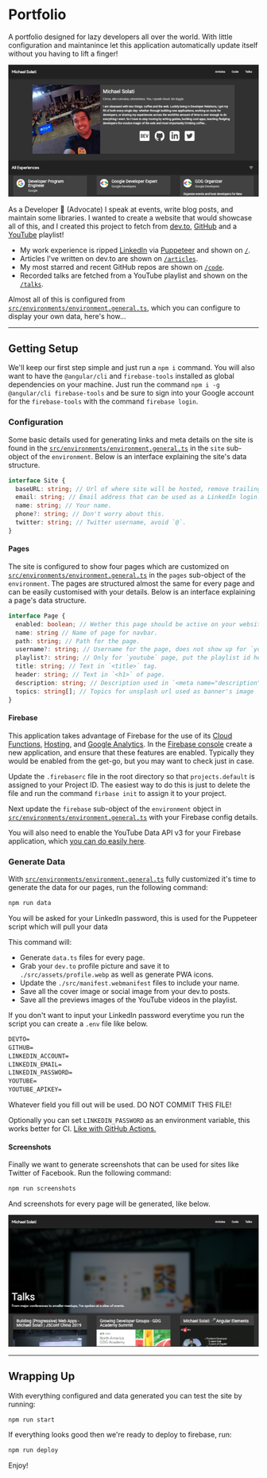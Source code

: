 # Portfolio

A portfolio designed for lazy developers all over the world. With little configuration and maintanince let this application automatically update itself without you having to lift a finger!

![The home page](./src/assets/screenshots/home.png)

As a Developer 🥑 (Advocate) I speak at events, write blog posts, and maintain some libraries. I wanted to create a website that would showcase all of this, and I created this project to fetch from [dev.to](https://dev.to), [GitHub](https://github.com) and a [YouTube](https://youtube.com) playlist!

- My work experience is ripped [LinkedIn](https://linkedin.com) via [Puppeteer](https://pptr.dev/) and shown on [`/`](https://michaelsolati.com).
- Articles I've written on dev.to are shown on [`/articles`](https://michaelsolati.com/articles).
- My most starred and recent GitHub repos are shown on [`/code`](https://michaelsolati.com/code).
- Recorded talks are fetched from a YouTube playlist and shown on the [`/talks`](https://michaelsolati.com/talks).

Almost all of this is configured from [`src/environments/environment.general.ts`](src/environments/environment.general.ts), which you can configure to display your own data, here's how...

---

## Getting Setup

We'll keep our first step simple and just run a `npm i` command. You will also want to have the `@angular/cli` and `firebase-tools` installed as global dependencies on your machine. Just run the command `npm i -g @angular/cli firebase-tools` and be sure to sign into your Google account for the `firebase-tools` with the command `firebase login`.

### Configuration

Some basic details used for generating links and meta details on the site is found in the [`src/environments/environment.general.ts`](src/environments/environment.general.ts) in the `site` sub-object of the `environment`. Below is an interface explaining the site's data structure.

```TypeScript
interface Site {
  baseURL: string; // Url of where site will be hosted, remove trailing `/`.
  email: string; // Email address that can be used as a LinkedIn login.
  name: string; // Your name.
  phone?: string; // Don't worry about this.
  twitter: string; // Twitter username, avoid `@`.
}
```

#### Pages

The site is configured to show four pages which are customized on [`src/environments/environment.general.ts`](src/environments/environment.general.ts) in the `pages` sub-object of the `environment`. The pages are structured almost the same for every page and can be easily customised with your details. Below is an interface explaining a page's data structure.

```TypeScript
interface Page {
  enabled: boolean; // Wether this page should be active on your website.
  name: string // Name of page for navbar.
  path: string; // Path for the page.
  username?: string; // Username for the page, does not show up for `youtube` page.
  playlist?: string; // Only for `youtube` page, put the playlist id here.
  title: string; // Text in `<title>` tag.
  header: string; // Text in `<h1>` of page.
  description: string; // Description used in `<meta name="description">` and in page's banner.
  topics: string[]; // Topics for unsplash url used as banner's image
}
```

#### Firebase

This application takes advantage of Firebase for the use of its [Cloud Functions](https://firebase.google.com/products/functions/), [Hosting](https://firebase.google.com/products/hosting), and [Google Analytics](https://firebase.google.com/docs/analytics). In the [Firebase console](https://console.firebase.google.com/) create a new application, and ensure that these features are enabled. Typically they would be enabled from the get-go, but you may want to check just in case.

Update the `.firebaserc` file in the root directory so that `projects.default` is assigned to your Project ID. The easiest way to do this is just to delete the file and run the command `firbase init` to assign it to your project.

Next update the `firebase` sub-object of the `environment` object in [`src/environments/environment.general.ts`](src/environments/environment.general.ts) with your Firebase config details.

You will also need to enable the YouTube Data API v3 for your Firebase application, which [you can do easily here](https://console.developers.google.com/apis/library/youtube.googleapis.com/).

### Generate Data

With [`src/environments/environment.general.ts`](src/environments/environment.general.ts) fully customized it's time to generate the data for our pages, run the following command:

```bash
npm run data
```

You will be asked for your LinkedIn password, this is used for the Puppeteer script which will pull your data

This command will:

- Generate `data.ts` files for every page.
- Grab your `dev.to` profile picture and save it to `./src/assets/profile.webp` as well as generate PWA icons.
- Update the `./src/manifest.webmanifest` files to include your name.
- Save all the cover image or social image from your dev.to posts.
- Save all the previews images of the YouTube videos in the playlist.

If you don't want to input your LinkedIn password everytime you run the script you can create a `.env` file like below.

```txt
DEVTO=
GITHUB=
LINKEDIN_ACCOUNT=
LINKEDIN_EMAIL=
LINKEDIN_PASSWORD=
YOUTUBE=
YOUTUBE_APIKEY=
```

Whatever field you fill out will be used. DO NOT COMMIT THIS FILE!

Optionally you can set `LINKEDIN_PASSWORD` as an environment variable, this works better for CI. [Like with GitHub Actions.](.github/workflows/firebase-deploy.yml)

#### Screenshots

Finally we want to generate screenshots that can be used for sites like Twitter of Facebook. Run the following command:

```bash
npm run screenshots
```

And screenshots for every page will be generated, like below.

![The talks page](./src/assets/screenshots/talks.png)

---

## Wrapping Up

With everything configured and data generated you can test the site by running:

```bash
npm run start
```

If everything looks good then we're ready to deploy to firebase, run:

```bash
npm run deploy
```

Enjoy!
